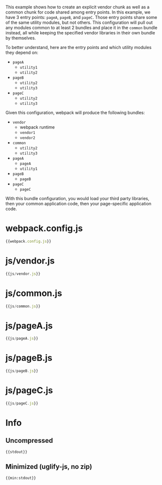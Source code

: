 This example shows how to create an explicit vendor chunk as well as a common chunk for code shared among entry points. In this example, we have 3 entry points: `pageA`, `pageB`, and `pageC`. Those entry points share some of the same utility modules, but not others. This configuration will pull out any modules common to at least 2 bundles and place it in the `common` bundle instead, all while keeping the specified vendor libraries in their own bundle by themselves.

To better understand, here are the entry points and which utility modules they depend on:

- `pageA`
  - `utility1`
  - `utility2`
- `pageB`
  - `utility2`
  - `utility3`
- `pageC`
  - `utility2`
  - `utility3`

Given this configuration, webpack will produce the following bundles:

- `vendor`
  - webpack runtime
  - `vendor1`
  - `vendor2`
- `common`
  - `utility2`
  - `utility3`
- `pageA`
  - `pageA`
  - `utility1`
- `pageB`
  - `pageB`
- `pageC`
  - `pageC`

With this bundle configuration, you would load your third party libraries, then your common application code, then your page-specific application code.

# webpack.config.js

``` javascript
{{webpack.config.js}}
```

# js/vendor.js

``` javascript
{{js/vendor.js}}
```

# js/common.js

``` javascript
{{js/common.js}}
```

# js/pageA.js

``` javascript
{{js/pageA.js}}
```

# js/pageB.js

``` javascript
{{js/pageB.js}}
```

# js/pageC.js

``` javascript
{{js/pageC.js}}
```

# Info

## Uncompressed

```
{{stdout}}
```

## Minimized (uglify-js, no zip)

```
{{min:stdout}}
```
